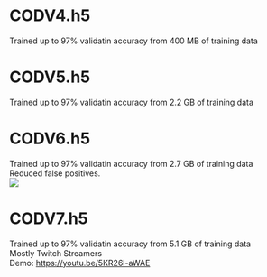 # CODV4.h5
Trained up to 97% validatin accuracy from 400 MB of training data

# CODV5.h5
Trained up to 97% validatin accuracy from 2.2 GB of training data

# CODV6.h5
Trained up to 97% validatin accuracy from 2.7 GB of training data  
Reduced false positives.  
![](https://imgur.com/T2ZHy63.png)

# CODV7.h5
Trained up to 97% validatin accuracy from 5.1 GB of training data  
Mostly Twitch Streamers  
Demo: https://youtu.be/5KR26l-aWAE
